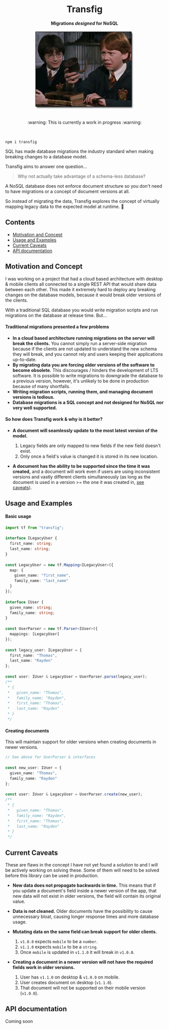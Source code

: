 <div align="center">
  <h1>Transfig</h1>
  <b>Migrations <i>designed</i> for NoSQL</b>
  <br />
  <br />
  <img src="image.jpg" alt="Harry Potter Rat Goblet" />
  <br />
  <br />
  <p>:warning: This is currently a work in progress :warning:</p>
  <br />
</div>

```
npm i transfig
```

SQL has made database migrations the industry standard when making breaking changes to a database model.

Transfig aims to answer one question...

> Why not actually take advantage of a schema-less database?

A NoSQL database does not enforce document structure so you don't need to have migrations or a concept of document versions at all.

So instead of migrating the data, Transfig explores the concept of virtually mapping legacy data to the expected model at runtime. :thinking:

## Contents

- [Motivation and Concept](#motivation-and-concept)
- [Usage and Examples](#usage-and-examples)
- [Current Caveats](#current-caveats)
- [API documentation](#api-documentation)

## Motivation and Concept

I was working on a project that had a cloud based architecture with desktop & mobile clients all connected to a single REST API that would share data between each other. This made it extremely hard to deploy any breaking changes on the database models, because it would break older versions of the clients.

With a traditional SQL database you would write migration scripts and run migrations on the database at release time. But...

#### Traditional migrations presented a few problems

- **In a cloud based architecture running migrations on the server will break the clients.** You cannot simply run a server-side migration because if the clients are not updated to understand the new schema they will break, and you cannot rely and users keeping their applications up-to-date.
- **By migrating data you are forcing older versions of the software to become obsolete.** This discourages / hinders the development of LTS software. It is possible to write migrations to downgrade the database to a previous version, however, it's unlikely to be done in production because of many shortfalls.
- **Writing migration scripts, running them, and managing document versions is tedious.**
- **Database migrations is a SQL concept and not designed for NoSQL nor very well supported.**

#### So how does Transfig work & why is it better?

- **A document will seamlessly update to the most latest version of the model.**

  1. Legacy fields are only mapped to new fields if the new field doesn't exist.
  2. Only once a field's value is changed it is stored in its new location.

- **A document has the ability to be supported since the time it was created,** and a document will work even if users are using inconsistent versions and vastly different clients simultaneously (as long as the document is used in a version >= the one it was created in, [see caveats](#current-caveats)).

## Usage and Examples

#### Basic usage

```typescript
import tf from "transfig";

interface ILegacyUser {
  first_name: string;
  last_name: string;
}

const LegacyUser = new tf.Mapping<ILegacyUser>({
  map: {
    given_name: "first_name",
    family_name: "last_name"
  }
});

interface IUser {
  given_name: string;
  family_name: string;
}

const UserParser = new tf.Parser<IUser>({
  mappings: [LegacyUser]
});

const legacy_user: ILegacyUser = {
  first_name: "Thomas",
  last_name: "Rayden"
};

const user: IUser & LegacyUser = UserParser.parse(legacy_user);
/**
 * {
 *   given_name: "Thomas",
 *   family_name: "Rayden",
 *   first_name: "Thomas",
 *   last_name: "Rayden"
 * }
 */
```

#### Creating documents

This will maintain support for older versions when creating documents in newer versions.

```typescript
// See above for UserParser & interfaces

const new_user: IUser = {
  given_name: "Thomas",
  family_name: "Rayden"
};

const user: IUser & LegacyUser = UserParser.create(new_user);
/**
 * {
 *   given_name: "Thomas",
 *   family_name: "Rayden",
 *   first_name: "Thomas",
 *   last_name: "Rayden"
 * }
 */
```

## Current Caveats

These are flaws in the concept I have not yet found a solution to and I will be actively working on solving these. Some of them will need to be solved before this library can be used in production.

- **New data does not propagate backwards in time.** This means that if you update a document's field inside a newer version of the app, that new data will not exist in older versions, the field will contain its original value.

- **Data is not cleaned.** Older documents have the possibility to cause unnecessary bloat, causing longer response times and more database usage.

- **Mutating data on the same field can break support for older clients.**

  1. `v1.0.0` expects `mobile` to be a `number`.
  2. `v1.1.0` expects `mobile` to be a `string`.
  3. Once `mobile` is updated in `v1.1.0` it will break in `v1.0.0`.

- **Creating a document in a newer version will not have the required fields work in older versions.**

  1. User has `v1.1.0` on desktop & `v1.0.0` on mobile.
  2. User creates document on desktop (`v1.1.0`).
  3. That document will not be supported on their mobile version (`v1.0.0`).

## API documentation

Coming soon
